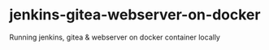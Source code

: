 # jenkins-gitea-webserver-on-docker
Running jenkins, gitea &amp; webserver on docker container locally
